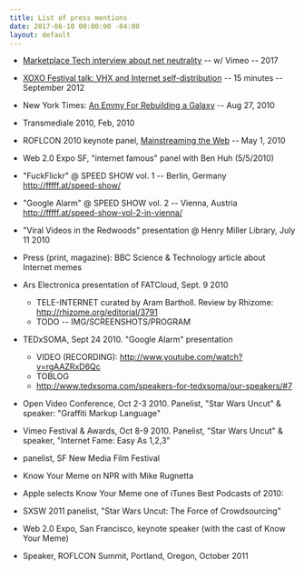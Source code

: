 ```yaml
---
title: List of press mentions
date: 2017-06-10 00:00:00 -04:00
layout: default
---
```


* [Marketplace Tech interview about net neutrality](https://www.marketplace.org/shows/marketplace-tech/07102017-mtech) -- w/ Vimeo -- 2017

* [XOXO Festival talk: VHX and Internet self-distribution](https://www.youtube.com/watch?v=rdSEbkdxvbg) -- 15 minutes -- September 2012

* New York Times: [An Emmy For Rebuilding a Galaxy](https://www.nytimes.com/2010/08/28/arts/television/28uncut.html) -- Aug 27, 2010

* Transmediale 2010, Feb, 2010

* ROFLCON 2010 keynote panel, [Mainstreaming the Web](http://roflcon.org/2010/05/24/mainstreaming-the-web-complete-video/) -- May 1, 2010

* Web 2.0 Expo SF, "internet famous" panel with Ben Huh (5/5/2010)

* "FuckFlickr" @ SPEED SHOW vol. 1 -- Berlin, Germany http://fffff.at/speed-show/

* "Google Alarm" @ SPEED SHOW vol. 2 -- Vienna, Austria http://fffff.at/speed-show-vol-2-in-vienna/

* "Viral Videos in the Redwoods" presentation @ Henry Miller Library, July 11 2010

* Press (print, magazine): BBC Science & Technology article about Internet memes

* Ars Electronica presentation of FATCloud, Sept. 9 2010
     * TELE-INTERNET curated by Aram Bartholl. Review by Rhizome: http://rhizome.org/editorial/3791
     * TODO -- IMG/SCREENSHOTS/PROGRAM

* TEDxSOMA,  Sept 24 2010. "Google Alarm" presentation
     * VIDEO (RECORDING): http://www.youtube.com/watch?v=rgAAZRxD6Qc
     - TOBLOG
     * http://www.tedxsoma.com/speakers-for-tedxsoma/our-speakers/#7

* Open Video Conference, Oct 2-3 2010. Panelist, "Star Wars Uncut" & speaker: "Graffiti Markup Language"

* Vimeo Festival & Awards, Oct 8-9 2010. Panelist, "Star Wars Uncut" & speaker, "Internet Fame: Easy As 1,2,3"

* panelist, SF New Media Film Festival

* Know Your Meme on NPR with Mike Rugnetta

*  Apple selects Know Your Meme one of iTunes Best Podcasts of 2010:

* SXSW 2011 panelist, "Star Wars Uncut: The Force of Crowdsourcing"

* Web 2.0 Expo, San Francisco, keynote speaker (with the cast of Know Your Meme)

* Speaker, ROFLCON Summit, Portland, Oregon, October 2011

